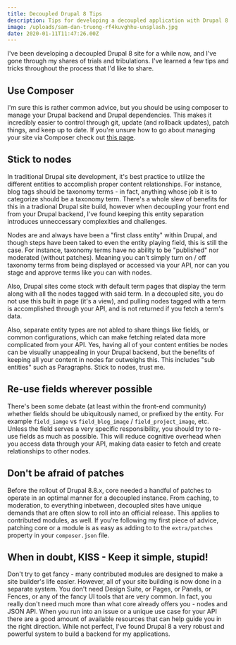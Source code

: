 ```yaml
---
title: Decoupled Drupal 8 Tips
description: Tips for developing a decoupled application with Drupal 8 as your backend
image: /uploads/sam-dan-truong-rf4kuvghhu-unsplash.jpg
date: 2020-01-11T11:47:26.00Z
---
```


I've been developing a decoupled Drupal 8 site for a while now, and I've gone through my shares of trials and tribulations. I've learned a few tips and tricks throughout the process that I'd like to share.

## Use Composer

I'm sure this is rather common advice, but you should be using composer to manage your Drupal backend and Drupal dependencies. This makes it incredibly easier to control through git, update (and rollback updates), patch things, and keep up to date. If you're unsure how to go about managing your site via Composer check out [this page](https://www.drupal.org/docs/develop/using-composer/using-composer-to-install-drupal-and-manage-dependencies).

## Stick to nodes

In traditional Drupal site development, it's best practice to utilize the different entities to accomplish proper content relationships. For instance, blog tags should be taxonomy terms - in fact, anything whose job it is to categorize should be a taxonomy term. There's a whole slew of benefits for this in a tradional Drupal site build, however when decoupling your front end from your Drupal backend, I've found keeping this entity separation introduces unneccessary complexities and challenges.

Nodes are and always have been a "first class entity" within Drupal, and though steps have been taked to even the entity playing field, this is still the case. For instance, taxonomy terms have no ability to be "published" nor moderated (without patches). Meaning you can't simply turn on / off taxonomy terms from being displayed or accessed via your API, nor can you stage and approve terms like you can with nodes.

Also, Drupal sites come stock with default term pages that display the term along with all the nodes tagged with said term. In a decoupled site, you do not use this built in page (it's a view), and pulling nodes tagged with a term is accomplished through your API, and is not returned if you fetch a term's data.

Also, separate entity types are not abled to share things like fields, or common configurations, which can make fetching related data more complicated from your API. Yes, having all of your content entities be nodes can be visually unappealing in your Drupal backend, but the benefits of keeping all your content in nodes far outweighs this. This includes "sub entities" such as Paragraphs. Stick to nodes, trust me.

## Re-use fields wherever possible

There's been some debate (at least within the front-end community) whether fields should be ubiquitously named, or prefixed by the entity. For example `field_iamge` vs `field_blog_image` / `field_project_image`, etc. Unless the field serves a very specific responsibility, you should try to re-use fields as much as possible. This will reduce cognitive overhead when you access data through your API, making data easier to fetch and create relationships to other nodes.

## Don't be afraid of patches

Before the rollout of Drupal 8.8.x, core needed a handful of patches to operate in an optimal manner for a decoupled instance. From caching, to moderation, to everything inbetween, decoupled sites have unique demands that are often slow to roll into an official release. This applies to contributed modules, as well. If you're following my first piece of advice, patching core or a module is as easy as adding to to the `extra/patches` property in your `composer.json` file.

## When in doubt, KISS - Keep it simple, stupid!

Don't try to get fancy - many contributed modules are designed to make a site builder's life easier. However, all of your site building is now done in a separate system. You don't need Design Suite, or Pages, or Panels, or Fences, or any of the fancy UI tools that are very common. In fact, you really don't need much more than what core already offers you - nodes and JSON API. When you run into an issue or a unique use case for your API there are a good amount of available resources that can help guide you in the right direction. While not perfect, I've found Drupal 8 a very robust and powerful system to build a backend for my applications.
